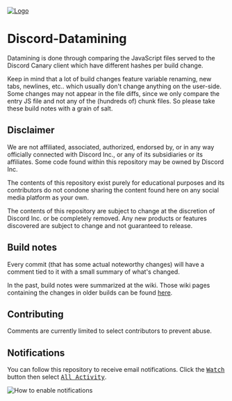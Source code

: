 <a href="https://www.youtube.com/watch?v=7eKv4BEujFU" target="_blank">![Logo](https://user-images.githubusercontent.com/18150845/114615827-6fda1700-9ca6-11eb-8cdd-cd70c5ce90c4.png "Logo")</a>

# Discord-Datamining
Datamining is done through comparing the JavaScript files served to the Discord Canary client which have different hashes per build change.

Keep in mind that a lot of build changes feature variable renaming, new tabs, newlines, etc.. which usually don't change anything on the user-side. Some changes may not appear in the file diffs, since we only compare the entry JS file and not any of the (hundreds of) chunk files. So please take these build notes with a grain of salt.

## Disclaimer

We are not affiliated, associated, authorized, endorsed by, or in any way officially connected with Discord Inc., or any of its subsidiaries or its affiliates. Some code found within this repository may be owned by Discord Inc.

The contents of this repository exist purely for educational purposes and its contributors do not condone sharing the content found here on any social media platform as your own.

The contents of this repository are subject to change at the discretion of Discord Inc. or be completely removed. Any new products or features discovered are subject to change and not guaranteed to release.

## Build notes
Every commit (that has some actual noteworthy changes) will have a comment tied to it with a small summary of what's changed.

In the past, build notes were summarized at the wiki. Those wiki pages containing the changes in older builds can be found [here](https://github.com/Discord-Datamining/Discord-Datamining/wiki).

## Contributing

<!-- If you find a new change which hasn't been mentioned yet, you are free to comment it on the corresponding commit for the build (or closest one).

:warning: **IMPORTANT: Please do not respond to the changes, engage in any discussions regarding the changes or make any other irrelevant comments. Comments are only meant for detailing any new changes found. Repeatedly posting off-topic comments may result in getting blocked from the repo.** :warning: -->

Comments are currently limited to select contributors to prevent abuse.

## Notifications
You can follow this repository to receive email notifications. Click the <kbd>[Watch](https://www.youtube.com/watch?v=dQw4w9WgXcQ)</kbd> button then select <kbd>[All Activity](https://www.youtube.com/watch?v=6n3pFFPSlW4)</kbd>.

![How to enable notifications](https://user-images.githubusercontent.com/18150845/114609160-c6dbee00-9c9e-11eb-8750-3ae18e041668.png "How to enable notifications")
